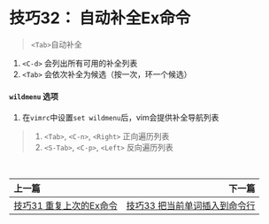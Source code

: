 # 技巧32： 自动补全Ex命令
> `<Tab>`自动补全

1. `<C-d>` 会列出所有可用的补全列表
2. `<Tab>` 会依次补全为候选（按一次，环一个候选）

#### `wildmenu` 选项

1. 在`vimrc`中设置`set wildmenu`后，vim会提供补全导航列表
> 1. `<Tab>`, `<C-n>`, `<Right>` 正向遍历列表
> 2. `<S-Tab>`, `<C-p>`, `<Left>` 反向遍历列表

<br>  

|上一篇|下一篇|
|:---|---:|
|[技巧31 重复上次的Ex命令](tip31.md)|[技巧33 把当前单词插入到命令行](tip33.md)|
